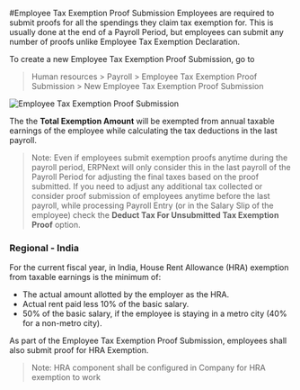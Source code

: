 <!-- add-breadcrumbs -->
#Employee Tax Exemption Proof Submission
Employees are required to submit proofs for all the spendings they claim tax exemption for. This is usually done at the end of a Payroll Period, but employees can submit any number of proofs unlike Employee Tax Exemption Declaration.

To create a new Employee Tax Exemption Proof Submission, go to

> Human resources > Payroll > Employee Tax Exemption Proof Submission > New Employee Tax Exemption Proof Submission

<img class="screenshot" alt="Employee Tax Exemption Proof Submission"
	src="{{docs_base_url}}/assets/img/human-resources/employee-tax-exemption-proof-submission.png">

The the **Total Exemption Amount** will be exempted from annual taxable earnings of the employee while calculating the tax deductions in the last payroll.

> Note: Even if employees submit exemption proofs anytime during the payroll period, ERPNext will only consider this in the last payroll of the Payroll Period for adjusting the final taxes based on the proof submitted. If you need to adjust any additional tax collected or consider proof submission of employees anytime before the last payroll, while processing Payroll Entry (or in the Salary Slip of the employee) check the **Deduct Tax For Unsubmitted Tax Exemption Proof** option.

### Regional - India
For the current fiscal year, in India, House Rent Allowance (HRA) exemption from taxable earnings is the minimum of:
 * The actual amount allotted by the employer as the HRA.
 * Actual rent paid less 10% of the basic salary.
 * 50% of the basic salary, if the employee is staying in a metro city (40% for a non-metro city).

As part of the Employee Tax Exemption Proof Submission, employees shall also submit proof for HRA Exemption.

 > Note: HRA component shall be configured in Company for HRA exemption to work
